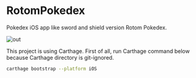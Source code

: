 # RotomPokedex
Pokedex iOS app like sword and shield version Rotom Pokedex.

![out](https://user-images.githubusercontent.com/53012437/82116422-a3fe3c80-97a4-11ea-8a54-249c8027975e.gif)

This project is using Carthage.
First of all, run Carthage command below because Carthage directory is git-ignored.

```bash
carthage bootstrap --platform iOS
```

